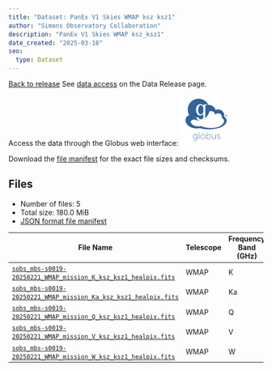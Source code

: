 ```yaml
---
title: "Dataset: PanEx V1 Skies WMAP ksz ksz1"
author: "Simons Observatory Collaboration"
description: "PanEx V1 Skies WMAP ksz_ksz1"
date_created: "2025-03-18"
seo:
  type: Dataset
---
```


[Back to release](./panexv1-wmap.html#datasets)
See [data access](./panexv1-wmap.html#data-access) on the Data Release page.

Access the data through the Globus web interface: [![Download via Globus](images/globus-logo.png)](https://app.globus.org/file-manager?origin_id=53b2a147-ae9d-4bbf-9d18-3b46d133d4bb&origin_path=%2Fpanexp_v1_wmap%2Fksz_ksz1%2F)

Download the [file manifest](https://g-0a470a.6b7bd8.0ec8.data.globus.org/panexp_v1_wmap/ksz_ksz1/manifest.json) for the exact file sizes and checksums.

## Files

- Number of files: 5
- Total size: 180.0 MiB
- [JSON format file manifest](https://g-0a470a.6b7bd8.0ec8.data.globus.org/panexp_v1_wmap/ksz_ksz1/manifest.json)

|                                                                                               File Name                                                                                               | Telescope | Frequency Band (GHz) | Pixelization |   Size   |
| ----------------------------------------------------------------------------------------------------------------------------------------------------------------------------------------------------- | --------- | -------------------- | ------------ | -------- |
| [`sobs_mbs-s0019-20250221_WMAP_mission_K_ksz_ksz1_healpix.fits`](https://g-0a470a.6b7bd8.0ec8.data.globus.org/panexp_v1_wmap/ksz_ksz1/sobs_mbs-s0019-20250221_WMAP_mission_K_ksz_ksz1_healpix.fits)   | WMAP      | K                    | healpix      | 36.0 MiB |
| [`sobs_mbs-s0019-20250221_WMAP_mission_Ka_ksz_ksz1_healpix.fits`](https://g-0a470a.6b7bd8.0ec8.data.globus.org/panexp_v1_wmap/ksz_ksz1/sobs_mbs-s0019-20250221_WMAP_mission_Ka_ksz_ksz1_healpix.fits) | WMAP      | Ka                   | healpix      | 36.0 MiB |
| [`sobs_mbs-s0019-20250221_WMAP_mission_Q_ksz_ksz1_healpix.fits`](https://g-0a470a.6b7bd8.0ec8.data.globus.org/panexp_v1_wmap/ksz_ksz1/sobs_mbs-s0019-20250221_WMAP_mission_Q_ksz_ksz1_healpix.fits)   | WMAP      | Q                    | healpix      | 36.0 MiB |
| [`sobs_mbs-s0019-20250221_WMAP_mission_V_ksz_ksz1_healpix.fits`](https://g-0a470a.6b7bd8.0ec8.data.globus.org/panexp_v1_wmap/ksz_ksz1/sobs_mbs-s0019-20250221_WMAP_mission_V_ksz_ksz1_healpix.fits)   | WMAP      | V                    | healpix      | 36.0 MiB |
| [`sobs_mbs-s0019-20250221_WMAP_mission_W_ksz_ksz1_healpix.fits`](https://g-0a470a.6b7bd8.0ec8.data.globus.org/panexp_v1_wmap/ksz_ksz1/sobs_mbs-s0019-20250221_WMAP_mission_W_ksz_ksz1_healpix.fits)   | WMAP      | W                    | healpix      | 36.0 MiB |
